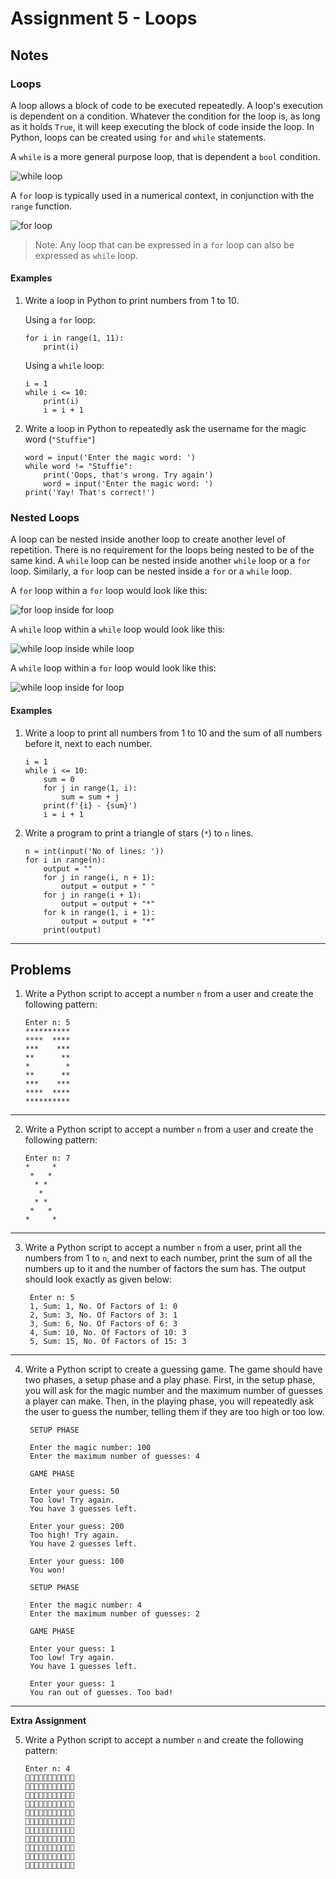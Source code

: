 # Assignment 5 - Loops

## Notes

### Loops

A loop allows a block of code to be executed repeatedly. A loop's execution is dependent on a condition. Whatever the condition for the loop is, as long as it holds `True`, it will keep executing the block of code inside the loop. In Python, loops can be created using `for` and `while` statements. 

A `while` is a more general purpose loop, that is dependent a `bool` condition.

![while loop](https://i.imgur.com/bpXLqBh.png)

A `for` loop is typically used in a numerical context, in conjunction with the `range` function.

![for loop](https://i.imgur.com/dhbuf7d.png)

> Note: Any loop that can be expressed in a `for` loop can also be expressed as `while` loop.

#### Examples

1. Write a loop in Python to print numbers from 1 to 10.

    Using a `for` loop:
    ```
    for i in range(1, 11):
        print(i)
    ```

    Using a `while` loop:
    ```
    i = 1
    while i <= 10:
        print(i)
        i = i + 1
    ```

2. Write a loop in Python to repeatedly ask the username for the magic word (`"Stuffie"`)

    ```
    word = input('Enter the magic word: ')
    while word != "Stuffie":
        print('Oops, that's wrong. Try again')
        word = input('Enter the magic word: ')
    print('Yay! That's correct!')
    ```

### Nested Loops

A loop can be nested inside another loop to create another level of repetition. There is no requirement for the loops being nested to be of the same kind. A `while` loop can be nested inside another `while` loop or a `for` loop. Similarly, a `for` loop can be nested inside a `for` or a `while` loop.

A `for` loop within a `for` loop would look like this:

![for loop inside for loop](https://i.imgur.com/UgNLP2G.png)

A `while` loop within a `while` loop would look like this:

![while loop inside while loop](https://i.imgur.com/mJihjKk.png)

A `while` loop within a `for` loop would look like this:

![while loop inside for loop](https://i.imgur.com/7dyHBST.pngb)

#### Examples

1. Write a loop to print all numbers from 1 to 10 and the sum of all numbers before it, next to each number.

    ```
    i = 1
    while i <= 10:
        sum = 0
        for j in range(1, i):
            sum = sum + j
        print(f'{i} - {sum}')
        i = i + 1
    ```

2. Write a program to print a triangle of stars (`*`) to `n` lines.

    ```
    n = int(input('No of lines: '))
    for i in range(n):
        output = ""
        for j in range(i, n + 1):
            output = output + " "
        for j in range(i + 1):
            output = output + "*"
        for k in range(1, i + 1):
            output = output + "*"
        print(output)
    ```


---

## Problems

1. Write a Python script to accept a number `n` from a user and create the following pattern:

    ```
    Enter n: 5
    **********
    ****  ****
    ***    ***
    **      **
    *        *
    **      **
    ***    ***
    ****  ****
    **********
    ```

---

2. Write a Python script to accept a number `n` from a user and create the following pattern:

    ```
    Enter n: 7
    *     *
     *   *
      * *
       *
      * *
     *   *
    *     *
    ```
---

3. Write a Python script to accept a number `n` from a user, print all the numbers from 1 to `n`, and next to each number, print the sum of all the numbers up to it and the number of factors the sum has. The output should look exactly as given below:

   ```
    Enter n: 5
    1, Sum: 1, No. Of Factors of 1: 0
    2, Sum: 3, No. Of Factors of 3: 1
    3, Sum: 6, No. Of Factors of 6: 3
    4, Sum: 10, No. Of Factors of 10: 3
    5, Sum: 15, No. Of Factors of 15: 3
   ```

---

4. Write a Python script to create a guessing game. The game should have two phases, a setup phase and a play phase. First, in the setup phase, you will ask for the magic number and the maximum number of guesses a player can make. Then, in the playing phase, you will repeatedly ask the user to guess the number, telling them if they are too high or too low.

   ```
    SETUP PHASE

    Enter the magic number: 100
    Enter the maximum number of guesses: 4

    GAME PHASE

    Enter your guess: 50
    Too low! Try again.
    You have 3 guesses left.

    Enter your guess: 200
    Too high! Try again.
    You have 2 guesses left.

    Enter your guess: 100
    You won!
   ```

   ```
    SETUP PHASE

    Enter the magic number: 4
    Enter the maximum number of guesses: 2

    GAME PHASE

    Enter your guess: 1
    Too low! Try again.
    You have 1 guesses left.

    Enter your guess: 1
    You ran out of guesses. Too bad!
   ```

---

**Extra Assignment**

5. Write a Python script to accept a number `n` and create the following pattern:

    ```
    Enter n: 4
   🥔️🥔️🥔️🥔️🥔️🥔️🥔️🥔️🥔️🥔️🥔️
   🥔️️🦝🦝🦝🦝🥔️️🐶🐶🐶🐶🥔️️
   🥔️️🦝🦝🦝🦝🥔️️🐶🐶🐶🐶🥔️️
   🥔️️🦝🦝🦝🦝🥔️️🐶🐶🐶🐶🥔️️
   🥔️️🦝🦝🦝🦝🥔️️🐶🐶🐶🐶🥔️️
   🥔️️🥔️️🥔️️🥔️️🥔️️🥔️️🥔️️🥔️️🥔️️🥔️️🥔️️
   🥔️️🐘🐘🐘🐘🥔️️🐆🐆🐆🐆🥔️️
   🥔️️🐘🐘🐘🐘🥔️️🐆🐆🐆🐆🥔️️
   🥔️️🐘🐘🐘🐘🥔️️🐆🐆🐆🐆🥔️️
   🥔️️🐘🐘🐘🐘🥔️️🐆🐆🐆🐆🥔️️
   🥔️️🥔️️🥔️️🥔️️🥔️️🥔️️🥔️️🥔️️🥔️️🥔️️🥔️️
    ```
